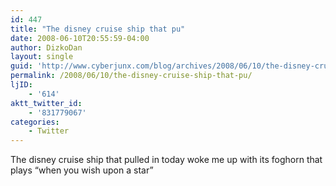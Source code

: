 ```yaml
---
id: 447
title: "The disney cruise ship that pu"
date: 2008-06-10T20:55:59-04:00
author: DizkoDan
layout: single
guid: 'http://www.cyberjunx.com/blog/archives/2008/06/10/the-disney-cruise-ship-that-pu/'
permalink: /2008/06/10/the-disney-cruise-ship-that-pu/
ljID:
    - '614'
aktt_twitter_id:
    - '831779067'
categories:
    - Twitter
---
```


The disney cruise ship that pulled in today woke me up with its foghorn that plays “when you wish upon a star”